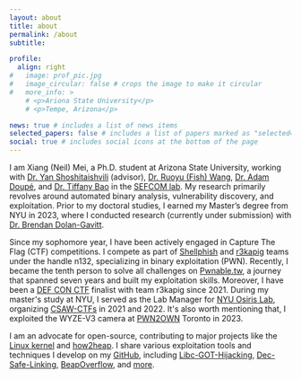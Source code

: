```yaml
---
layout: about
title: about
permalink: /about
subtitle: 

profile:
  align: right
#   image: prof_pic.jpg
#   image_circular: false # crops the image to make it circular
#   more_info: >
    # <p>Ariona State University</p>
    # <p>Tempe, Arizona</p>

news: true # includes a list of news items
selected_papers: false # includes a list of papers marked as "selected={true}"
social: true # includes social icons at the bottom of the page
---
```



I am Xiang (Neil) Mei, a Ph.D. student at Arizona State University, working with [Dr. Yan Shoshitaishvili][17] (advisor), [Dr. Ruoyu (Fish) Wang][18], [Dr. Adam Doupé][19], and [Dr. Tiffany Bao][20] in the [SEFCOM lab][16]. My research primarily revolves around automated binary analysis, vulnerability discovery, and exploitation. Prior to my doctoral studies, I earned my Master’s degree from NYU in 2023, where I conducted research (currently under submission) with [Dr. Brendan Dolan-Gavitt][15].


Since my sophomore year, I have been actively engaged in Capture The Flag (CTF) competitions. I compete as part of [Shellphish][12] and [r3kapig][13] teams under the handle n132, specializing in binary exploitation (PWN). Recently, I became the tenth person to solve all challenges on [Pwnable.tw][11], a journey that spanned seven years and built my exploitation skills. Moreover, I have been a [DEF CON CTF][10] finalist with team r3kapig since 2021. During my master's study at NYU, I served as the Lab Manager for [NYU Osiris Lab][9], organizing [CSAW-CTFs][8] in 2021 and 2022. It's also worth mentioning that, I exploited the WYZE-V3 camera at [PWN2OWN][7] Toronto in 2023.


I am an advocate for open-source, contributing to major projects like the [Linux kernel][5] and [how2heap][6]. I share various exploitation tools and techniques I develop on my [GitHub][4], including [Libc-GOT-Hijacking][1], [Dec-Safe-Linking][2], [BeapOverflow][3], and [more][4].



[1]: https://github.com/n132/Libc-GOT-Hijacking
[2]: https://github.com/n132/Dec-Safe-Linking
[3]: https://github.com/n132/BeapOverflow
[4]: https://github.com/n132
[5]: https://github.com/torvalds/linux/commit/685d98211273f60e38a6d361b62d7016c545297e#diff-4dd434086fa3d909f159202a82af12e0f3409a90a28d45dededeeac8be2c6810L1033
[6]: https://github.com/shellphish/how2heap
[7]: https://www.zerodayinitiative.com/blog
[8]: https://www.csaw.io/
[9]: https://osiris.cyber.nyu.edu/
[10]: https://defcon.org/
[11]: https://pwnable.tw/
[12]: https://shellphish.net/
[13]: https://r3kapig.com/
[15]: https://engineering.nyu.edu/faculty/brendan-dolan-gavitt
[16]: https://sefcom.asu.edu/
[17]: https://yancomm.net/
[18]: https://ruoyuwang.me/
[19]: https://adamdoupe.com/
[20]: https://www.tiffanybao.com/